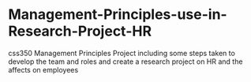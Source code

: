 # Management-Principles-use-in-Research-Project-HR
css350 Management Principles Project including some steps taken to develop the team and roles and create a research project on HR and the affects on employees
